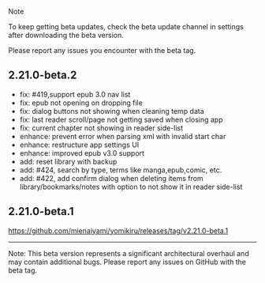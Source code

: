
> [!Note]
> To keep getting beta updates, check the beta update channel in settings after downloading the beta version.
>
> Please report any issues you encounter with the beta tag.

## 2.21.0-beta.2

- fix: #419,support epub 3.0 nav list
- fix: epub not opening on dropping file
- fix: dialog buttons not showing when cleaning temp data
- fix: last reader scroll/page not getting saved when closing app
- fix: current chapter not showing in reader side-list
- enhance: prevent error when parsing xml with invalid start char
- enhance: restructure app settings UI
- enhance: improved epub v3.0 support
- add: reset library with backup
- add: #424, search by type, terms like manga,epub,comic, etc.
- add: #422, add confirm dialog when deleting items from library/bookmarks/notes with option to not show it in reader side-list

## 2.21.0-beta.1

<https://github.com/mienaiyami/yomikiru/releases/tag/v2.21.0-beta.1>

---

Note: This beta version represents a significant architectural overhaul and may contain additional bugs. Please report any issues on GitHub with the beta tag.
